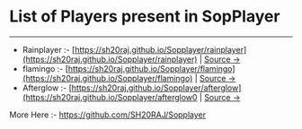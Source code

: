 # List of Players present in SopPlayer

---

- Rainplayer :- [https://sh20raj.github.io/Sopplayer/rainplayer](https://sh20raj.github.io/Sopplayer/rainplayer) | [Source ->](https://github.com/SH20RAJ/Sopplayer/tree/main/rainplayer)
- flamingo :- [https://sh20raj.github.io/Sopplayer/flamingo](https://sh20raj.github.io/Sopplayer/flamingo) | [Source ->](https://github.com/SH20RAJ/Sopplayer/tree/main/flamingo)
- Afterglow :- [https://sh20raj.github.io/Sopplayer/afterglow](https://sh20raj.github.io/Sopplayer/afterglow0 | [Source ->](https://github.com/SH20RAJ/Sopplayer/tree/main/afterglow)

More Here :- https://github.com/SH20RAJ/Sopplayer
